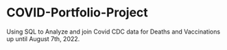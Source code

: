 # COVID-Portfolio-Project

Using SQL to Analyze and join Covid CDC data for Deaths and Vaccinations up until August 7th, 2022.
